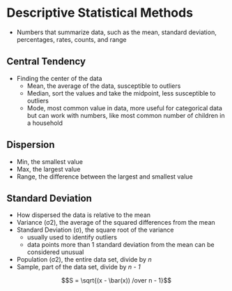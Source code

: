 # Descriptive Statistical Methods

- Numbers that summarize data, such as the mean, standard deviation, percentages, rates, counts, and range

## Central Tendency

- Finding the center of the data
    - Mean, the average of the data, susceptible to outliers
    - Median, sort the values and take the midpoint, less susceptible to outliers
    - Mode, most common value in data, more useful for categorical data but can work with numbers, like most common number of children in a household
    
## Dispersion

- Min, the smallest value
- Max, the largest value
- Range, the difference between the largest and smallest value

## Standard Deviation

- How dispersed the data is relative to the mean
- Variance (σ2), the average of the squared differences from the mean
- Standard Deviation (σ), the square root of the variance
    - usually used to identify outliers
    - data points more than 1 standard deviation from the mean can be considered unusual
- Population (σ2), the entire data set, divide by *n*
- Sample, part of the data set, divide by *n - 1*

```math
S = \sqrt{(x - \bar(x)) /over n - 1}
```